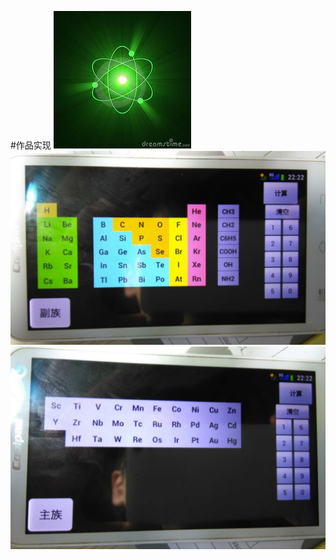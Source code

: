 #作品实现
![APP图标](35b8f5d1f2e0d088b91f0af7846c7ab3.jpg)
![第一屏幕](100254014686416034.jpg)
![第二屏幕](484074301528293237.jpg)